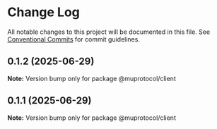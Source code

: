 # Change Log

All notable changes to this project will be documented in this file.
See [Conventional Commits](https://conventionalcommits.org) for commit guidelines.

## 0.1.2 (2025-06-29)

**Note:** Version bump only for package @muprotocol/client





## 0.1.1 (2025-06-29)

**Note:** Version bump only for package @muprotocol/client
